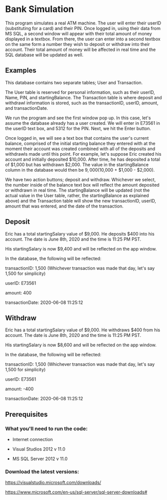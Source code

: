 # Bank Simulation
This program simulates a real ATM machine. The user will enter their userID (substituting for a card) and their PIN.
Once logged in, using their data from MS SQL, a second window will appear with their total amount of money displayed in a textbox.
From there, the user can enter into a second textbox on the same form a number they wish to deposit or withdraw into their account.
Their total amount of money will be affected in real time and the SQL database will be updated as well.

## Examples
This database contains two separate tables; User and Transaction.

The User table is reserved for personal information, such as their userID, Name, PIN, and startingBalance.
The Transaction table is where deposit and withdrawl information is stored, such as the transactionID, userID, amount, and transactionDate.

We run the program and see the first window pop up. In this case, let's assume the database already has a user created.
We will enter in E73561 in the userID text box, and 5312 for the PIN. Next, we hit the Enter button.

Once logged in, we will see a text box that contains the user's current balance, comprised of the initial starting balance they entered with at the moment their account was created combined with all of the deposits and withdrawls made until this point. For example, let's suppose Eric created his account and initially deposited $10,000. After time, he has deposited a total of $1,000 but has withdrawn $2,000. The value in the startingBalance column in the database would then be $9,000 ($10,000 + $1,000 - $2,000).

We have two action buttons; deposit and withdraw. Whichever we select, the number inside of the balance text box will reflect the amount deposited or withdrawn in real time. The startingBalance will be updated (not the actual value in the User table, rather, the startingBalance as explained above) and the Transaction table will show the new transactionID, userID, amount that was entered, and the date of the transaction.

## Deposit
Eric has a total startingSalary value of $9,000. He deposits $400 into his account. The date is June 8th, 2020 and the time is 
11:25 PM PST.

His startingSalary is now $9,400 and will be reflected on the app window. 

In the database, the following will be reflected:

transactionID: 1,500 (Whichever transaction was made that day, let's say 1,500 for simplicity)

userID: E73561

amount: 400

transactionDate: 2020-06-08 11:25:12

## Withdraw
Eric has a total startingSalary value of $9,000. He withdraws $400 from his account. The date is June 8th, 2020 and the time is 
11:25 PM PST.

His startingSalary is now $8,600 and will be reflected on the app window. 

In the database, the following will be reflected:

transactionID: 1,500 (Whichever transaction was made that day, let's say 1,500 for simplicity)

userID: E73561

amount: -400

transactionDate: 2020-06-08 11:25:12

## Prerequisites

### What you'll need to run the code:

* Internet connection

* Visual Studios 2012 v 11.0

* MS SQL Server 2012 v 11.0

### Download the latest versions:

https://visualstudio.microsoft.com/downloads/

https://www.microsoft.com/en-us/sql-server/sql-server-downloads# 
